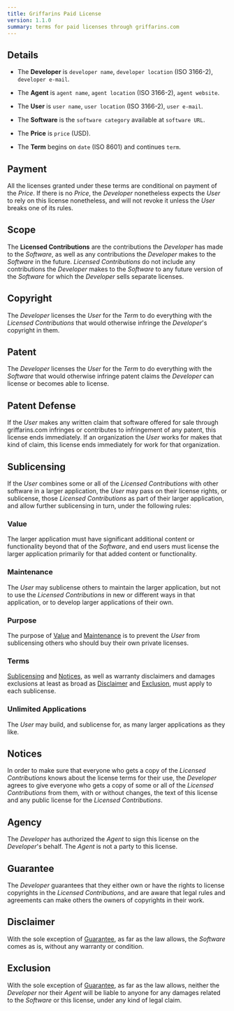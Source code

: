 ```yaml
---
title: Griffarins Paid License
version: 1.1.0
summary: terms for paid licenses through griffarins.com
---
```


<h2 id="details">Details</h2>

- The **Developer** is `developer name`, `developer location` (ISO 3166-2), `developer e-mail`.

- The **Agent** is `agent name`, `agent location` (ISO 3166-2), `agent website`.

- The **User** is `user name`, `user location` (ISO 3166-2), `user e-mail`.

- The **Software** is the `software category` available at `software URL`.

- The **Price** is `price` (USD).

- The **Term** begins on `date` (ISO 8601) and continues `term`.

<h2 id="payment">Payment</h2>

All the licenses granted under these terms are conditional on payment of the _Price_.  If there is no _Price_, the _Developer_ nonetheless expects the _User_ to rely on this license nonetheless, and will not revoke it unless the _User_ breaks one of its rules.

<h2 id="scope">Scope</h2>

The **Licensed Contributions** are the contributions the _Developer_ has made to the _Software_, as well as any contributions the _Developer_ makes to the _Software_ in the future.  _Licensed Contributions_ do not include any contributions the _Developer_ makes to the _Software_ to any future version of the _Software_ for which the _Developer_ sells separate licenses.

<h2 id="copyright">Copyright</h2>

The _Developer_ licenses the _User_ for the _Term_ to do everything with the _Licensed Contributions_ that would otherwise infringe the _Developer_'s copyright in them.

<h2 id="patent">Patent</h2>

The _Developer_ licenses the _User_ for the _Term_ to do everything with the _Software_ that would otherwise infringe patent claims the _Developer_ can license or becomes able to license.

<h2 id="patent-defense">Patent Defense</h2>

If the _User_ makes any written claim that software offered for sale through griffarins.com infringes or contributes to infringement of any patent,  this license ends immediately. If an organization the _User_ works for makes that kind of claim, this license ends immediately for work for that organization.

<h2 id="sublicensing">Sublicensing</h2>

If the _User_ combines some or all of the _Licensed Contributions_ with other software in a larger application, the _User_ may pass on their license rights, or sublicense, those _Licensed Contributions_ as part of their larger application, and allow further sublicensing in turn, under the following rules:

<h3 id="value">Value</h3>

The larger application must have significant additional content or functionality beyond that of the _Software_, and end users must license the larger application primarily for that added content or functionality.

<h3 id="maintenance">Maintenance</h3>

The _User_ may sublicense others to maintain the larger application, but not to use the _Licensed Contributions_ in new or different ways in that application, or to develop larger applications of their own.

<h3 id="purpose">Purpose</h3>

The purpose of [Value](#value) and [Maintenance](#maintenance) is to prevent the _User_ from sublicensing others who should buy their own private licenses.

<h3 id="terms">Terms</h3>

[Sublicensing](#sublicensing) and [Notices](#notices), as well as warranty disclaimers and damages exclusions at least as broad as [Disclaimer](#disclaimer) and [Exclusion](#exclusion), must apply to each sublicense.

<h3 id="unlimited-applications">Unlimited Applications</h3>

The _User_ may build, and sublicense for, as many larger applications as they like.

<h2 id="notices">Notices</h2>

In order to make sure that everyone who gets a copy of the _Licensed Contributions_ knows about the license terms for their use, the _Developer_ agrees to give everyone who gets a copy of some or all of the _Licensed Contributions_ from them, with or without changes, the text of this license and any public license for the _Licensed Contributions_.

<h2 id="agency">Agency</h2>

The _Developer_ has authorized the _Agent_ to sign this license on the _Developer_'s behalf.  The _Agent_ is not a party to this license.

<h2 id="guarantee">Guarantee</h2>

The _Developer_ guarantees that they either own or have the rights to license copyrights in the _Licensed Contributions_, and are aware that legal rules and agreements can make others the owners of copyrights in their work.

<h2 id="disclaimer">Disclaimer</h2>

<span class="conspicuous" markdown="1">With the sole exception of [Guarantee](#guarantee), as far as the law allows, the _Software_ comes as is, without any warranty or condition.</span>

<h2 id="exclusion">Exclusion</h2>

<span class="conspicuous" markdown="1">With the sole exception of [Guarantee](#guarantee), as far as the law allows, neither the _Developer_ nor their _Agent_ will be liable to anyone for any damages related to the _Software_ or this license, under any kind of legal claim.</span>
